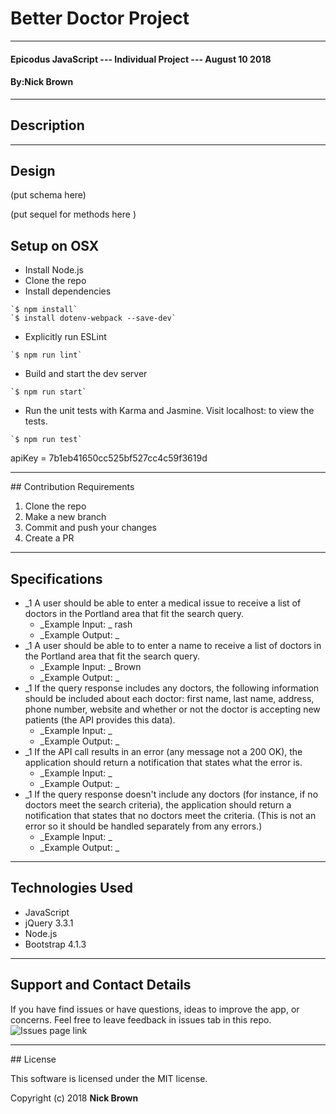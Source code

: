 # Better Doctor Project


<hr />

#### Epicodus JavaScript --- Individual Project --- August 10 2018

#### By:Nick Brown

<hr />

## Description


<hr />

## Design



(put schema here)

(put sequel for methods here )

## Setup on OSX

* Install Node.js
* Clone the repo
*  Install dependencies
```
`$ npm install`
`$ install dotenv-webpack --save-dev`
```
* Explicitly run ESLint
```
`$ npm run lint`
```
* Build and start the dev server
```
`$ npm run start`
```
* Run the unit tests with Karma and Jasmine. Visit localhost:<route> to view the tests.
```
`$ npm run test`
```

apiKey = 7b1eb41650cc525bf527cc4c59f3619d


<hr />
## Contribution Requirements

1. Clone the repo
1. Make a new branch
1. Commit and push your changes
1. Create a PR

<hr />

## Specifications

* _1 A user should be able to enter a medical issue to receive a list of doctors in the Portland area that fit the search query.
  - _Example Input: _ rash
  - _Example Output: _
* _1 A user should be able to to enter a name to receive a list of doctors in the Portland area that fit the search query.
  - _Example Input: _ Brown
  - _Example Output: _
* _1 If the query response includes any doctors, the following information should be included about each doctor: first name, last name, address, phone number, website and whether or not the doctor is accepting new patients (the API provides this data).
  - _Example Input: _
  - _Example Output: _
* _1 If the API call results in an error (any message not a 200 OK), the application should return a notification that states what the error is.
  - _Example Input: _
  - _Example Output: _
* _1 If the query response doesn't include any doctors (for instance, if no doctors meet the search criteria), the application should return a notification that states that no doctors meet the criteria. (This is not an error so it should be handled separately from any errors.)
  - _Example Input: _
  - _Example Output: _


<hr />

## Technologies Used

* JavaScript
* jQuery 3.3.1
* Node.js
* Bootstrap 4.1.3

<hr />


## Support and Contact Details

If you have find issues or have questions, ideas to improve the app, or concerns.  Feel free to leave feedback in issues tab in this repo. ![Issues page link](/issues)


<hr />
## License

This software is licensed under the MIT license.

Copyright (c) 2018 **Nick Brown**
